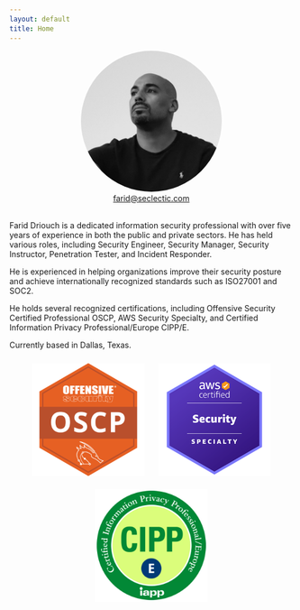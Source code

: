```yaml
---
layout: default
title: Home
---
```

<head>
  <link rel="stylesheet" href="https://use.fontawesome.com/releases/v5.8.1/css/all.css">
</head>
<body>

<div style="text-align: center;">
    <img src="./img/farid.jpeg" width="250" height="250" style="border-radius: 50%;">
</div>

<div style="text-align: center;">
  <a href="mailto:farid@seclectic.com">farid@seclectic.com</a>
</div>

  <div style="text-align: center;">
    <a href="https://twitter.com/s3clectic" target="_blank" rel="noopener noreferrer">
      <i class="fab fa-twitter"></i>
    </a>
    <a href="https://www.linkedin.com/in/farid-driouch/" target="_blank" rel="noopener noreferrer">
      <i class="fab fa-linkedin-in"></i>
    </a>
  </div>
  <br>
</body>


Farid Driouch is a dedicated information security professional with over five years of experience in both the public and private sectors. He has held various roles, including Security Engineer, Security Manager, Security Instructor, Penetration Tester, and Incident Responder.

He is experienced in helping organizations improve their security posture and achieve internationally recognized standards such as ISO27001 and SOC2.

He holds several recognized certifications, including Offensive Security Certified Professional OSCP, AWS Security Specialty, and Certified Information Privacy Professional/Europe CIPP/E.

Currently based in Dallas, Texas.

<div style="text-align: center;">
    <img src="./img/oscp.png" alt="OSCP" width="200" height="200" style="margin: 10px;">
    <img src="./img/aws.png" alt="AWS Security Specialty" width="200" height="200" style="margin: 10px;">
    <img src="./img/cipp.png" alt="CIPP" width="200" height="200" style="margin: 10px;">
</div>

